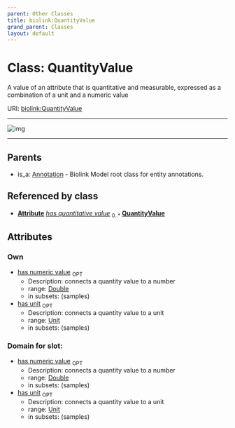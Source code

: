 ```yaml
---
parent: Other Classes
title: biolink:QuantityValue
grand_parent: Classes
layout: default
---
```


# Class: QuantityValue


A value of an attribute that is quantitative and measurable, expressed as a combination of a unit and a numeric value

URI: [biolink:QuantityValue](https://w3id.org/biolink/vocab/QuantityValue)


---

![img](http://yuml.me/diagram/nofunky;dir:TB/class/[Attribute]++-%20has%20quantitative%20value%200..%2A%3E[QuantityValue%7Chas_unit:unit%20%3F;has_numeric_value:double%20%3F],[Annotation]%5E-[QuantityValue],[Attribute],[Annotation])

---


## Parents

 *  is_a: [Annotation](Annotation.md) - Biolink Model root class for entity annotations.

## Referenced by class

 *  **[Attribute](Attribute.md)** *[has quantitative value](has_quantitative_value.md)*  <sub>0..*</sub>  **[QuantityValue](QuantityValue.md)**

## Attributes


### Own

 * [has numeric value](has_numeric_value.md)  <sub>OPT</sub>
     * Description: connects a quantity value to a number
     * range: [Double](types/Double.md)
     * in subsets: (samples)
 * [has unit](has_unit.md)  <sub>OPT</sub>
     * Description: connects a quantity value to a unit
     * range: [Unit](types/Unit.md)
     * in subsets: (samples)

### Domain for slot:

 * [has numeric value](has_numeric_value.md)  <sub>OPT</sub>
     * Description: connects a quantity value to a number
     * range: [Double](types/Double.md)
     * in subsets: (samples)
 * [has unit](has_unit.md)  <sub>OPT</sub>
     * Description: connects a quantity value to a unit
     * range: [Unit](types/Unit.md)
     * in subsets: (samples)

